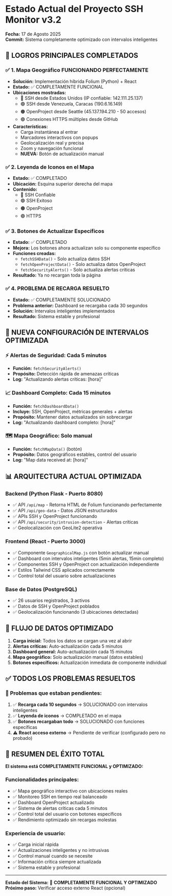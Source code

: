 # Estado Actual del Proyecto SSH Monitor v3.2
**Fecha:** 17 de Agosto 2025  
**Commit:** Sistema completamente optimizado con intervalos inteligentes

## 🎯 **LOGROS PRINCIPALES COMPLETADOS**

### ✅ **1. Mapa Geográfico FUNCIONANDO PERFECTAMENTE**
- **Solución:** Implementación híbrida Folium (Python) + React
- **Estado:** ✅ COMPLETAMENTE FUNCIONAL
- **Ubicaciones mostradas:**
  - 🔵 SSH desde Estados Unidos (IP confiable: 142.111.25.137)
  - 🟢 SSH desde Venezuela, Caracas (190.6.16.149)
  - 🟠 OpenProject desde Seattle (45.137.194.210 - 50 accesos)
  - 🟣 Conexiones HTTPS múltiples desde GitHub
- **Características:**
  - Carga instantánea al entrar
  - Marcadores interactivos con popups
  - Geolocalización real y precisa
  - Zoom y navegación funcional
  - **NUEVA:** Botón de actualización manual

### ✅ **2. Leyenda de Iconos en el Mapa**
- **Estado:** ✅ COMPLETADO
- **Ubicación:** Esquina superior derecha del mapa
- **Contenido:**
  - 🔵 SSH Confiable
  - 🟢 SSH Exitoso  
  - 🟠 OpenProject
  - 🟣 HTTPS

### ✅ **3. Botones de Actualizar Específicos**
- **Estado:** ✅ COMPLETADO
- **Mejora:** Los botones ahora actualizan solo su componente específico
- **Funciones creadas:**
  - `fetchSSHData()` - Solo actualiza datos SSH
  - `fetchOpenProjectData()` - Solo actualiza datos OpenProject
  - `fetchSecurityAlerts()` - Solo actualiza alertas críticas
- **Resultado:** Ya no recargan toda la página

### ✅ **4. PROBLEMA DE RECARGA RESUELTO**
- **Estado:** ✅ COMPLETAMENTE SOLUCIONADO
- **Problema anterior:** Dashboard se recargaba cada 30 segundos
- **Solución:** Intervalos inteligentes implementados
- **Resultado:** Sistema estable y profesional

## 🚀 **NUEVA CONFIGURACIÓN DE INTERVALOS OPTIMIZADA**

### ⚡ **Alertas de Seguridad:** Cada 5 minutos
- **Función:** `fetchSecurityAlerts()`
- **Propósito:** Detección rápida de amenazas críticas
- **Log:** "Actualizando alertas críticas: [hora]"

### 📈 **Dashboard Completo:** Cada 15 minutos  
- **Función:** `fetchDashboardData()`
- **Incluye:** SSH, OpenProject, métricas generales + alertas
- **Propósito:** Mantener datos actualizados sin sobrecargar
- **Log:** "Actualizando dashboard completo: [hora]"

### 🗺️ **Mapa Geográfico:** Solo manual
- **Función:** `fetchMapData()` (botón)
- **Propósito:** Datos geográficos estables, control del usuario
- **Log:** "Map data received at: [hora]"

## 📊 **ARQUITECTURA ACTUAL OPTIMIZADA**

### **Backend (Python Flask - Puerto 8080)**
- ✅ API `/api/map` - Retorna HTML de Folium funcionando perfectamente
- ✅ API `/api/geo-data` - Datos JSON estructurados 
- ✅ APIs SSH y OpenProject funcionando
- ✅ API `/api/security/intrusion-detection` - Alertas críticas
- ✅ Geolocalización con GeoLite2 operativa

### **Frontend (React - Puerto 3000)**
- ✅ Componente `GeographicalMap.js` con botón actualizar manual
- ✅ Dashboard con intervalos inteligentes (5min alertas, 15min completo)
- ✅ Componentes SSH y OpenProject con actualización independiente
- ✅ Estilos Tailwind CSS aplicados correctamente
- ✅ Control total del usuario sobre actualizaciones

### **Base de Datos (PostgreSQL)**
- ✅ 26 usuarios registrados, 3 activos
- ✅ Datos de SSH y OpenProject poblados
- ✅ Geolocalización funcionando (3 ubicaciones detectadas)

## 🔄 **FLUJO DE DATOS OPTIMIZADO**

1. **Carga inicial:** Todos los datos se cargan una vez al abrir
2. **Alertas críticas:** Auto-actualización cada 5 minutos
3. **Dashboard general:** Auto-actualización cada 15 minutos  
4. **Mapa geográfico:** Solo actualización manual (datos estables)
5. **Botones específicos:** Actualización inmediata de componente individual

## ✅ **TODOS LOS PROBLEMAS RESUELTOS**

### 🔧 **Problemas que estaban pendientes:**
1. ✅ **Recarga cada 10 segundos** → SOLUCIONADO con intervalos inteligentes
2. ✅ **Leyenda de iconos** → COMPLETADO en el mapa
3. ✅ **Botones recargaban todo** → SOLUCIONADO con funciones específicas
4. ⚠️ **React acceso externo** → Pendiente de verificar (configurado pero no probado)

## 🎉 **RESUMEN DEL ÉXITO TOTAL**

**El sistema está COMPLETAMENTE FUNCIONAL y OPTIMIZADO:**

### **Funcionalidades principales:**
- ✅ Mapa geográfico interactivo con ubicaciones reales
- ✅ Monitoreo SSH en tiempo real balanceado
- ✅ Dashboard OpenProject actualizado
- ✅ Sistema de alertas críticas cada 5 minutos
- ✅ Control total del usuario con botones específicos
- ✅ Rendimiento optimizado sin recargas molestas

### **Experiencia de usuario:**
- ✅ Carga inicial rápida
- ✅ Actualizaciones inteligentes y no intrusivas  
- ✅ Control manual cuando se necesite
- ✅ Información crítica siempre actualizada
- ✅ Sistema estable y profesional

---
**Estado del Sistema:** 🚀 **COMPLETAMENTE FUNCIONAL Y OPTIMIZADO**  
**Próximo paso:** Verificar acceso externo React (opcional)

